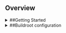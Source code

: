 ## Overview

<details>
  <summary> ##Getting Started</summary>
  ```console
  ./create_mainline_img.sh
  ```
  That should get buildroot in this directory, unpack it, and patch it to add the packages the synth requires. (future plans include making this entire repo a buildroot external, which is the correct way to go about this)

  Once this completes, you should have a build in images/sdcard.img, which you can `dd` to an SD card or use etcher to write to an sd card. 
</details>

<details>
  <summary>##Buildroot configuration</summary> 
  
  
  Buildroot is simpler and takes up less space than yocto. You can get started like this:

```console
make menuconfig
make linux-menuconfig
make uboot-menuconfig
make busybox-menuconfig
```
  
  While in any of those menus, you can use `/` to search for a string, which is insanely helpful and I somehow managed to create the first try of this without it. For years. Its a beautiful feature. 
</details>
